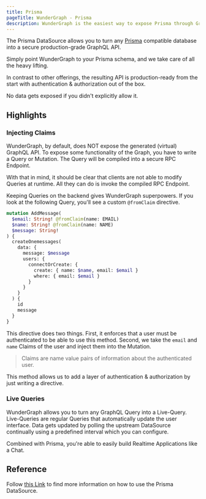 ```yaml
---
title: Prisma
pageTitle: WunderGraph - Prisma
description: WunderGraph is the easiest way to expose Prisma through GraphQL.
---
```


The Prisma DataSource allows you to turn any [Prisma](https://www.prisma.io) compatible database into a secure production-grade GraphQL API.

Simply point WunderGraph to your Prisma schema, and we take care of all the heavy lifting.

In contrast to other offerings, the resulting API is production-ready from the start with authentication & authorization out of the box.

No data gets exposed if you didn't explicitly allow it.

## Highlights

### Injecting Claims

WunderGraph, by default, does NOT expose the generated (virtual) GraphQL API.
To expose some functionality of the Graph, you have to write a Query or Mutation.
The Query will be compiled into a secure RPC Endpoint.

With that in mind, it should be clear that clients are not able to modify Queries at runtime.
All they can do is invoke the compiled RPC Endpoint.

Keeping Queries on the backend gives WunderGraph superpowers.
If you look at the following Query, you'll see a custom `@fromClaim` directive.

```graphql
mutation AddMessage(
  $email: String! @fromClaim(name: EMAIL)
  $name: String! @fromClaim(name: NAME)
  $message: String!
) {
  createOnemessages(
    data: {
      message: $message
      users: {
        connectOrCreate: {
          create: { name: $name, email: $email }
          where: { email: $email }
        }
      }
    }
  ) {
    id
    message
  }
}
```

This directive does two things.
First, it enforces that a user must be authenticated to be able to use this method.
Second, we take the `email` and `name` Claims of the user and inject them into the Mutation.

> Claims are name value pairs of information about the authenticated user.

This method allows us to add a layer of authentication & authorization by just writing a directive.

### Live Queries

WunderGraph allows you to turn any GraphQL Query into a Live-Query.
Live-Queries are regular Queries that automatically update the user interface.
Data gets updated by polling the upstream DataSource continually using a predefined interval which you can configure.

Combined with Prisma, you're able to easily build Realtime Applications like a Chat.

## Reference

Follow [this Link](/docs/wundergraph-config-ts-reference/configure-prisma-data-source) to find more information on how to use the Prisma DataSource.
